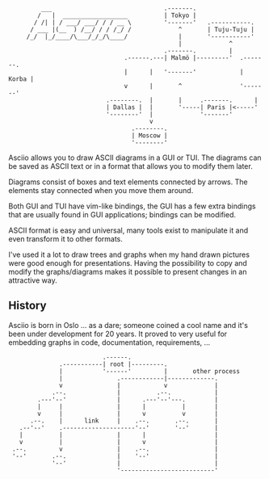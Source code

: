 ```
         ___                               .-------.
        /   |  __________________          | Tokyo |
       / /| | / ___/ ___/ / / __ \         '-------'   .-----------.
      / ___ |(__  ) /__/ / / /_/ /             ^       | Tuju-Tuju |
     /_/  |_/____/\___/_/_/\____/              |       '-----------'
                                               |             ^
                                           .-------.         |
                                .------.---| Malmö |---------'  .-------.
                                |      |   '-------'            | Korba |
                                v      |       ^                '-------'
                           .--------.  |       |     .-------.      |
                           | Dallas |  |       '-----| Paris |<-----'
                           '--------'  |             '-------'
                                       v
                                  .--------.
                                  | Moscow |
                                  '--------'
```

Asciio allows you to draw ASCII diagrams in a GUI or TUI. The diagrams can be saved as ASCII text or in a format that allows you to modify them later.

Diagrams consist of boxes and text elements connected by arrows. The elements stay connected when you move them around.

Both GUI and TUI have vim-like bindings, the GUI has a few extra bindings that are usually found in GUI applications; bindings can be modified.

ASCII format is easy and universal, many tools exist to manipulate it and even transform it to other formats.

I've used it a lot to draw trees and graphs when my hand drawn pictures were good enough for presentations. Having the possibility to copy and modify the graphs/diagrams makes it possible to present changes in an attractive way.


## History

Asciio is born in Oslo ... as a dare; someone coined a cool name and it's been under development for 20 years. It proved to very useful for embedding graphs in code, documentation, requirements, ... 


```
                          .------.
              .-----------| root |---------.
              |           '------'         |       other process
              |               .------------|-------------.
              v               |            v             |
            .--.              |          .--.            |
        .---'--'              |      .---'--'---.        |
        |     |               |      |          |        |
        v     |               |      v          v        |
      .--.    |      link     |    .--.       .--.       |
   .--'--'    .--------------------'--'       '--'       |
   |          |               |      |                   |
   v          |               |      v                   |
 .--.         v               |    .--.                  |
 '--'       .--.              |    '--'                  |
            '--'              |                          |
                              '--------------------------'
```


